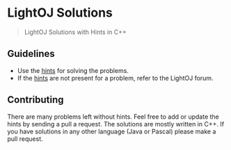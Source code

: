 # LightOJ Solutions

> LightOJ Solutions with Hints in C++

## Guidelines

* Use the [hints](HINTS.md) for solving the problems. 
* If the [hints](HINTS.md) are not present for a problem, refer to the LightOJ forum. 

## Contributing

There are many problems left without hints. Feel free to add or update the hints by sending a pull a request. The solutions are mostly written in C++. If you have solutions in any other language (Java or Pascal) please make a pull request. 

